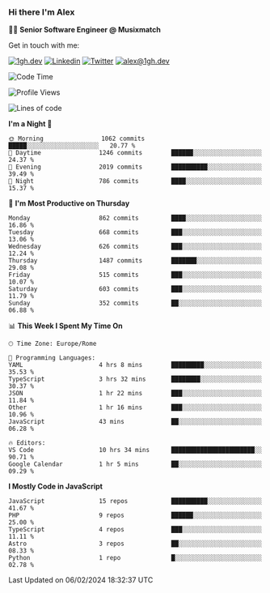 ### Hi there I'm Alex

👨‍💻 __Senior Software Engineer @ Musixmatch__

Get in touch with me:

[![1gh.dev](https://img.shields.io/static/v1?label=1gh.dev&message=%20&color=red&logo=&style=flat-square&logoColor=white)](https://www.1gh.dev/)
[![Linkedin](https://img.shields.io/static/v1?label=Linkedin&message=%20&color=blue&logo=Linkedin&style=flat-square&logoColor=white)](https://linkedin.com/in/alexghirelli)
[![Twitter](https://img.shields.io/static/v1?label=Twitter&message=%20&color=blue&logo=Twitter&style=flat-square&logoColor=white)](https://twitter.com/alexGhirelli)
[![alex@1gh.dev](https://img.shields.io/static/v1?label=alex@1gh.dev&message=%20&color=red&logo=gmail&style=flat-square&logoColor=white)](mailto:alex@1gh.dev)

<!--START_SECTION:waka-->
![Code Time](http://img.shields.io/badge/Code%20Time-7%2C701%20hrs%2038%20mins-blue)

![Profile Views](http://img.shields.io/badge/Profile%20Views-3-blue)

![Lines of code](https://img.shields.io/badge/From%20Hello%20World%20I%27ve%20Written-25.3%20million%20lines%20of%20code-blue)

**I'm a Night 🦉** 

```text
🌞 Morning                1062 commits        █████░░░░░░░░░░░░░░░░░░░░   20.77 % 
🌆 Daytime                1246 commits        ██████░░░░░░░░░░░░░░░░░░░   24.37 % 
🌃 Evening                2019 commits        ██████████░░░░░░░░░░░░░░░   39.49 % 
🌙 Night                  786 commits         ████░░░░░░░░░░░░░░░░░░░░░   15.37 % 
```
📅 **I'm Most Productive on Thursday** 

```text
Monday                   862 commits         ████░░░░░░░░░░░░░░░░░░░░░   16.86 % 
Tuesday                  668 commits         ███░░░░░░░░░░░░░░░░░░░░░░   13.06 % 
Wednesday                626 commits         ███░░░░░░░░░░░░░░░░░░░░░░   12.24 % 
Thursday                 1487 commits        ███████░░░░░░░░░░░░░░░░░░   29.08 % 
Friday                   515 commits         ███░░░░░░░░░░░░░░░░░░░░░░   10.07 % 
Saturday                 603 commits         ███░░░░░░░░░░░░░░░░░░░░░░   11.79 % 
Sunday                   352 commits         ██░░░░░░░░░░░░░░░░░░░░░░░   06.88 % 
```


📊 **This Week I Spent My Time On** 

```text
🕑︎ Time Zone: Europe/Rome

💬 Programming Languages: 
YAML                     4 hrs 8 mins        █████████░░░░░░░░░░░░░░░░   35.53 % 
TypeScript               3 hrs 32 mins       ████████░░░░░░░░░░░░░░░░░   30.37 % 
JSON                     1 hr 22 mins        ███░░░░░░░░░░░░░░░░░░░░░░   11.84 % 
Other                    1 hr 16 mins        ███░░░░░░░░░░░░░░░░░░░░░░   10.96 % 
JavaScript               43 mins             ██░░░░░░░░░░░░░░░░░░░░░░░   06.28 % 

🔥 Editors: 
VS Code                  10 hrs 34 mins      ███████████████████████░░   90.71 % 
Google Calendar          1 hr 5 mins         ██░░░░░░░░░░░░░░░░░░░░░░░   09.29 % 
```

**I Mostly Code in JavaScript** 

```text
JavaScript               15 repos            ██████████░░░░░░░░░░░░░░░   41.67 % 
PHP                      9 repos             ██████░░░░░░░░░░░░░░░░░░░   25.00 % 
TypeScript               4 repos             ███░░░░░░░░░░░░░░░░░░░░░░   11.11 % 
Astro                    3 repos             ██░░░░░░░░░░░░░░░░░░░░░░░   08.33 % 
Python                   1 repo              █░░░░░░░░░░░░░░░░░░░░░░░░   02.78 % 
```




 Last Updated on 06/02/2024 18:32:37 UTC
<!--END_SECTION:waka-->
